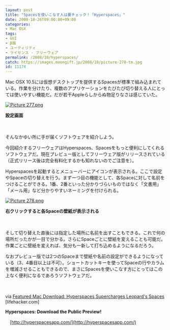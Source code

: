 ```yaml
---
layout: post
title: "Spacesを使いこなす人は要チェック！「Hyperspaces」"
date: 2008-10-26T09:00:00+09:00
categories:
- Mac OSX
tags: 
- GUI
- β版
- ユーティリティ
- ライセンス - フリーウェア
permalink: /2008/10/hyperspaces/
catch: https://images.moongift.jp/2008/10/picture-278-tm.jpg
id: 11174
---
```

Mac OSX 10.5には仮想デスクトップを提供するSpacesが標準で組み込まれている。作業を分けたり、複数のアプリケーションをたびたび切り替える人にとっては使いやすい機能だ。だが若干Appleらしからぬ物足りなさは感じていた。

  

[![Picture 277.png](https://images.moongift.jp/2008/10/picture-277-tm.jpg)](https://images.moongift.jp/2008/10/picture-277.png)  
  
**設定画面**

  

　

  

そんなかゆい所に手が届くソフトウェアを紹介しよう。

  

今回紹介するフリーウェアはHyperspaces、Spacesをもっと便利にしてくれるソフトウェアだ。現在プレビュー版としてフリーウェア版がリリースされている（正式リリース後は完全有料化するかも知れないのでご注意を）。

  
  
<!--more-->  

Hyperspacesを起動するとメニューバーにアイコンが表示される。ここで設定やSpaceの切り替えを行う。まず一つ目の機能として、各Spaceに対して名前をつけることができる。1番、2番といった分かりづらいものではなく「文書用」「メール用」など分かりやすいネーミングを付けられる。

  

[![Picture 278.png](https://images.moongift.jp/2008/10/picture-278-tm.jpg)](https://images.moongift.jp/2008/10/picture-278.png)  
  
**右クリックすると各Spaceの壁紙が表示される**

  

　

  

そして切り替えた直後には指定した場所に名前を出すこともできる。これで何の場所だったかが一目で分かる。さらにSpaceごとに壁紙を変えることも可能だ。作業ごとに壁紙を変えれば、気分も一新して打ち込めるようになるだろう。

  

なおプレビュー版では2つのSpaceまで壁紙や名前の設定ができるようになっている（3、4番目以上は不可）。ショートカットキーを使ってSpaceの行やカラムを増減させることもできるので、まさにSpacesを使いこなす方にとってはこの上なく便利になるであろうソフトウェアだ。

  

　

  

via [Featured Mac Download: Hyperspaces Supercharges Leopard's Spaces](http://lifehacker.com/5066188/hyperspaces-supercharges-leopards-spaces) [lifehacker.com]

  

**Hyperspaces: Download the Public Preview!**  
  
　[http://hyperspacesapp.com/](http://hyperspacesapp.com/)

  
